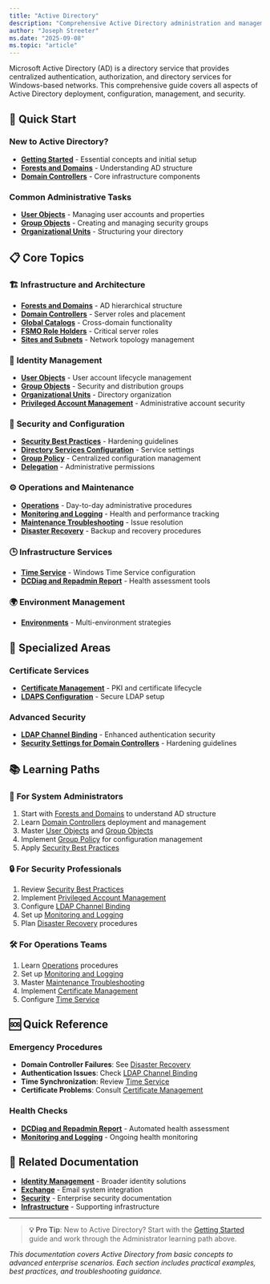 ```yaml
---
title: "Active Directory"
description: "Comprehensive Active Directory administration and management documentation"
author: "Joseph Streeter"
ms.date: "2025-09-08"
ms.topic: "article"
---
```


Microsoft Active Directory (AD) is a directory service that provides centralized authentication, authorization, and directory services for Windows-based networks. This comprehensive guide covers all aspects of Active Directory deployment, configuration, management, and security.

## 🚀 Quick Start

### New to Active Directory?

- **[Getting Started](getting-started.md)** - Essential concepts and initial setup
- **[Forests and Domains](fundamentals/forests-and-domains.md)** - Understanding AD structure
- **[Domain Controllers](fundamentals/domain-controllers.md)** - Core infrastructure components

### Common Administrative Tasks

- **[User Objects](objects-management/user-objects.md)** - Managing user accounts and properties
- **[Group Objects](objects-management/group-objects.md)** - Creating and managing security groups
- **[Organizational Units](objects-management/organizational-units.md)** - Structuring your directory

## 📋 Core Topics

### 🏗️ **Infrastructure and Architecture**

- **[Forests and Domains](fundamentals/forests-and-domains.md)** - AD hierarchical structure
- **[Domain Controllers](fundamentals/domain-controllers.md)** - Server roles and placement
- **[Global Catalogs](fundamentals/global-catalogs.md)** - Cross-domain functionality
- **[FSMO Role Holders](fundamentals/fsmo-roles.md)** - Critical server roles
- **[Sites and Subnets](fundamentals/sites-and-subnets.md)** - Network topology management

### 👥 **Identity Management**

- **[User Objects](objects-management/user-objects.md)** - User account lifecycle management
- **[Group Objects](objects-management/group-objects.md)** - Security and distribution groups
- **[Organizational Units](objects-management/organizational-units.md)** - Directory organization
- **[Privileged Account Management](objects-management/privileged-accounts.md)** - Administrative account security

### 🔐 **Security and Configuration**

- **[Security Best Practices](security-best-practices.md)** - Hardening guidelines
- **[Directory Services Configuration](configuration/directory-services-configuration.md)** - Service settings
- **[Group Policy](fundamentals/group-policy.md)** - Centralized configuration management
- **[Delegation](procedures/delegation.md)** - Administrative permissions

### ⚙️ **Operations and Maintenance**

- **[Operations](Operations/index.md)** - Day-to-day administrative procedures
- **[Monitoring and Logging](Operations/monitoring-and-alerting.md)** - Health and performance tracking
- **[Maintenance Troubleshooting](Operations/troubleshooting-guide.md)** - Issue resolution
- **[Disaster Recovery](configuration/disaster-recovery.md)** - Backup and recovery procedures

### 🕒 **Infrastructure Services**

- **[Time Service](Operations/time-service.md)** - Windows Time Service configuration
- **[DCDiag and Repadmin Report](reference/dcdiag-and-repadmin-report.md)** - Health assessment tools

### 🌍 **Environment Management**

- **[Environments](configuration/environments.md)** - Multi-environment strategies

## 🔧 **Specialized Areas**

### Certificate Services

- **[Certificate Management](Operations/certificate-management.md)** - PKI and certificate lifecycle
- **[LDAPS Configuration](Operations/confirming-ldaps-certificates.md)** - Secure LDAP setup

### Advanced Security

- **[LDAP Channel Binding](Operations/ldap-channel-binding-and-ldap-signing.md)** - Enhanced authentication security
- **[Security Settings for Domain Controllers](Operations/security-settings-applied-for-domain-controllers.md)** - Hardening guidelines

## 📚 **Learning Paths**

### 🎯 **For System Administrators**

1. Start with [Forests and Domains](./fundamentals/forests-and-domains.md) to understand AD structure
2. Learn [Domain Controllers](./fundamentals/domain-controllers.md) deployment and management
3. Master [User Objects](./objects-management/user-objects.md) and [Group Objects](objects-management/group-objects.md)
4. Implement [Group Policy](./fundamentals/group-policy.md) for configuration management
5. Apply [Security Best Practices](./security-best-practices.md)

### 🔒 **For Security Professionals**

1. Review [Security Best Practices](./security-best-practices.md)
2. Implement [Privileged Account Management](./objects-management/privileged-accounts.md)
3. Configure [LDAP Channel Binding](./Operations/ldap-channel-binding-and-ldap-signing.md)
4. Set up [Monitoring and Logging](./Operations/monitoring-and-alerting.md)
5. Plan [Disaster Recovery](./configuration/disaster-recovery.md) procedures

### 🛠️ **For Operations Teams**

1. Learn [Operations](./Operations/index.md) procedures
2. Set up [Monitoring and Logging](./Operations/monitoring-and-alerting.md)
3. Master [Maintenance Troubleshooting](./Operations/troubleshooting-guide.md)
4. Implement [Certificate Management](./Operations/certificate-management.md)
5. Configure [Time Service](./Operations/time-service.md)

## 🆘 **Quick Reference**

### Emergency Procedures

- **Domain Controller Failures**: See [Disaster Recovery](configuration/disaster-recovery.md)
- **Authentication Issues**: Check [LDAP Channel Binding](Operations/ldap-channel-binding-and-ldap-signing.md)
- **Time Synchronization**: Review [Time Service](Operations/time-service.md)
- **Certificate Problems**: Consult [Certificate Management](Operations/certificate-management.md)

### Health Checks

- **[DCDiag and Repadmin Report](reference/dcdiag-and-repadmin-report.md)** - Automated health assessment
- **[Monitoring and Logging](Operations/monitoring-and-alerting.md)** - Ongoing health monitoring

## 🔗 **Related Documentation**

- **[Identity Management](../idm/index.md)** - Broader identity solutions
- **[Exchange](../exchange/index.md)** - Email system integration
- **[Security](../../Security/index.md)** - Enterprise security documentation
- **[Infrastructure](../../infrastructure/index.md)** - Supporting infrastructure

---

> **💡 Pro Tip**: New to Active Directory? Start with the [Getting Started](getting-started.md) guide and work through the Administrator learning path above.

*This documentation covers Active Directory from basic concepts to advanced enterprise scenarios. Each section includes practical examples, best practices, and troubleshooting guidance.*
